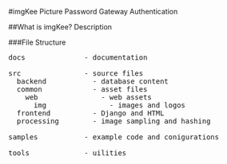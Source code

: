 

#imgKee
Picture Password Gateway Authentication

##What is imgKee?
Description

###File Structure
<pre>
docs              - documentation

src               - source files
  backend           - database content
  common            - asset files
    web               - web assets
      img               - images and logos
  frontend          - Django and HTML
  processing        - image sampling and hashing

samples           - example code and conigurations
  
tools             - uilities

</pre>
